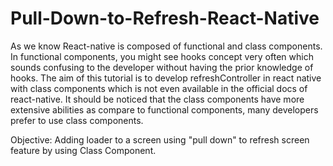 # Pull-Down-to-Refresh-React-Native

As we know React-native is composed of functional and class components. In functional components, you might see hooks concept very often which sounds confusing to the developer without having the prior knowledge of hooks. The aim of this tutorial is to develop refreshController in react native with class components which is not even available in the official docs of react-native. It should be noticed that the class components have more extensive abilities as compare to functional components, many developers prefer to use class components.

Objective: Adding loader to a screen using "pull down" to refresh screen feature by using Class Component.
